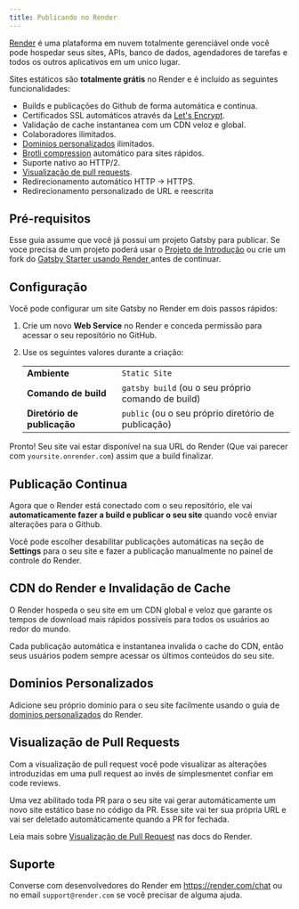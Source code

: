 ```yaml
---
title: Publicando no Render
---
```


[Render](https://render.com) é uma plataforma em nuvem totalmente gerenciável onde você pode hospedar seus sites, APIs, banco de dados, agendadores de tarefas e todos os outros aplicativos em um unico lugar.

Sites estáticos são **totalmente grátis** no Render e é incluído as seguintes funcionalidades:

- Builds e publicações do Github de forma automática e continua.
- Certificados SSL automáticos através da [Let's Encrypt](https://letsencrypt.org).
- Validação de cache instantanea com um CDN veloz e global. 
- Colaboradores ilimitados.
- [Dominios personalizados](https://render.com/docs/custom-domains) ilimitados.
- [Brotli compression](https://en.wikipedia.org/wiki/Brotli) automático para sites rápidos.
- Suporte nativo ao HTTP/2.
- [Visualização de pull requests](https://render.com/docs/pull-request-previews).
- Redirecionamento automático HTTP → HTTPS. 
- Redirecionamento personalizado de URL e reescrita

## Pré-requisitos

Esse guia assume que você já possui um projeto Gatsby para publicar. Se voce precisa de um projeto poderá usar o [Projeto de Introdução](/docs/quick-start) ou crie um fork do [Gatsby Starter usando Render ](https://github.com/render-examples/gatsby-starter-default)  antes de continuar.

## Configuração

Você pode configurar um site Gatsby no Render em dois passos rápidos:

1. Crie um novo **Web Service** no Render e conceda permissão para acessar o seu repositório no GitHub.

2. Use os seguintes valores durante a criação:

   |                       |                                            |
   | --------------------- | ------------------------------------------ |
   | **Ambiente**       | `Static Site`                              |
   | **Comando de build**     | `gatsby build` (ou o seu próprio comando de build) |
   | **Diretório de publicação** | `public` (ou o seu próprio diretório de publicação)    |

Pronto! Seu site vai estar disponível na sua URL do Render (Que vai parecer com `yoursite.onrender.com`) assim que a build finalizar.

## Publicação Continua

Agora que o Render está conectado com o seu repositório, ele vai **automaticamente fazer a build e publicar o seu site** quando você enviar alterações para o Github.

Você pode escolher desabilitar publicações automáticas na seção de **Settings** para o seu site e fazer a publicação manualmente no painel de controle do Render.

## CDN do Render e Invalidação de Cache

O Render hospeda o seu site em um CDN global e veloz que garante os tempos de download mais rápidos possíveis para todos os usuários ao redor do mundo.

Cada publicação automática e instantanea invalida o cache do CDN, então seus usuários podem sempre acessar os últimos conteúdos do seu site.

## Dominios Personalizados

Adicione seu próprio dominio para o seu site facilmente usando o guia de [dominios personalizados](https://render.com/docs/custom-domains) do Render.

## Visualização de Pull Requests

Com a visualização de pull request você pode visualizar as alterações introduzidas em uma pull request ao invés de simplesmentet confiar em code reviews.

Uma vez abilitado toda PR para o seu site vai gerar automáticamente um novo site estático base no código da PR. Esse site vai ter sua própria URL e vai ser deletado automáticamente quando a PR for fechada.

Leia mais sobre [Visualização de Pull Request](https://render.com/docs/pull-request-previews) nas docs do Render.

## Suporte

Converse com desenvolvedores do Render em https://render.com/chat ou no email `support@render.com` se você precisar de alguma ajuda.

